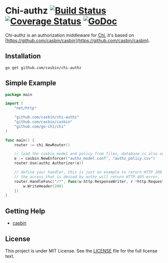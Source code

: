 Chi-authz [![Build Status](https://travis-ci.org/casbin/chi-authz.svg?branch=master)](https://travis-ci.org/casbin/chi-authz) [![Coverage Status](https://coveralls.io/repos/github/casbin/chi-authz/badge.svg?branch=master)](https://coveralls.io/github/casbin/chi-authz?branch=master) [![GoDoc](https://godoc.org/github.com/casbin/chi-authz?status.svg)](https://godoc.org/github.com/casbin/chi-authz)
======

Chi-authz is an authorization middleware for [Chi](https://github.com/go-chi/chi), it's based on [https://github.com/casbin/casbin](https://github.com/casbin/casbin).

## Installation

    go get github.com/casbin/chi-authz

## Simple Example

```Go
package main

import (
	"net/http"

	"github.com/casbin/chi-authz"
	"github.com/casbin/casbin"
	"github.com/go-chi/chi"
)

func main() {
	router := chi.NewRouter()

	// load the casbin model and policy from files, database is also supported.
	e := casbin.NewEnforcer("authz_model.conf", "authz_policy.csv")
	router.Use(authz.Authorizer(e))

	// define your handler, this is just an example to return HTTP 200 for any requests.
	// the access that is denied by authz will return HTTP 403 error.
	router.HandleFunc("/*", func(w http.ResponseWriter, r *http.Request) {
		w.WriteHeader(200)
	})
}
```

## Getting Help

- [casbin](https://github.com/casbin/casbin)

## License

This project is under MIT License. See the [LICENSE](LICENSE) file for the full license text.
